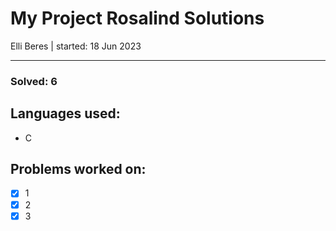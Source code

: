 # My Project Rosalind Solutions

Elli Beres | 
started: 18 Jun 2023

---

### Solved: 6

## Languages used:

- C

## Problems worked on:

- [x] 1
- [x] 2
- [x] 3
